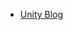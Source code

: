  - [Unity Blog](https://blogs.unity3d.com/2017/12/11/using-machine-learning-agents-in-a-real-game-a-beginners-guide/)
